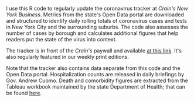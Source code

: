 I use this R code to regularly update the coronavirus tracker at <i>Crain's New York Business</i>. Metrics from the state's Open Data portal are downloaded and structured to identify daily rolling totals of coronavirus cases and tests in New York City and the surrounding suburbs. The code also assesses the number of cases by borough and calculates additional figures that help readers put the state of the virus into context.

The tracker is in front of the <i>Crain's</i> paywall and available <a href="https://www.crainsnewyork.com/tracking-coronavirus-new-york">at this link</a>. It's also regularly featured in our weekly print editions.

Note that the tracker also contains data separate from this code and the Open Data portal. Hospitalization counts are released in daily briefings by Gov. Andrew Cuomo. Death and comorbidity figures are extracted from the Tableau workbook maintained by the state Department of Health; that can be found <a href="https://covid19tracker.health.ny.gov/views/NYS-COVID19-Tracker/NYSDOHCOVID-19Tracker-Fatalities?%3Aembed=yes&%3Atoolbar=no&%3Atabs=n">here</a>.
